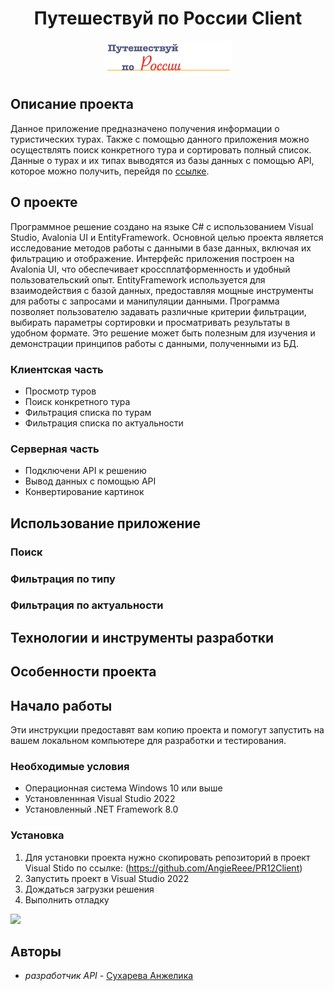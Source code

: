 <h1 align="center">Путешествуй по России Client</h1>

<p align="center"><img  src="./images/logo.png" width="40%"></p>

## Описание проекта

Данное приложение предназначено получения информации о туристических турах. Также с помощью данного приложения можно осуществлять поиск конкретного тура и сортировать полный список.
Данные о турах и их типах выводятся из базы данных с помощью API, которое можно получить, перейдя по [ссылке](https://github.com/AngieReee/PR12Serv/tree/master). 

## О проекте
Программное решение создано на языке C# с использованием Visual Studio, Avalonia UI и EntityFramework. Основной целью проекта является исследование методов работы с данными в базе данных, включая их фильтрацию и отображение.
Интерфейс приложения построен на Avalonia UI, что обеспечивает кроссплатформенность и удобный пользовательский опыт. EntityFramework используется для взаимодействия с базой данных, предоставляя мощные инструменты для работы с запросами и манипуляции данными.
Программа позволяет пользователю задавать различные критерии фильтрации, выбирать параметры сортировки и просматривать результаты в удобном формате. Это решение может быть полезным для изучения и демонстрации принципов работы с данными, полученными из БД.

### Клиентская часть
* Просмотр туров
* Поиск конкретного тура
* Фильтрация списка по турам
* Фильтрация списка по актуальности

### Серверная часть
* Подключени API к решению
* Вывод данных с помощью API
* Конвертирование картинок

## Использование приложение

### Поиск

### Фильтрация по типу

### Фильтрация по актуальности

## Технологии и инструменты разработки

## Особенности проекта

## Начало работы

Эти инструкции предоставят вам копию проекта и помогут запустить на вашем локальном компьютере для разработки и тестирования.

### Необходимые условия

* Операционная система Windows 10 или выше
* Установленнная Visual Studio 2022
* Установленный .NET Framework 8.0 

### Установка

1. Для установки проекта нужно скопировать репозиторий в проект Visual Stido по ссылке: 
(https://github.com/AngieReee/PR12Client)
2. Запустить проект в Visual Studio 2022
3. Дождаться загрузки решения
4. Выполнить отладку

![](https://github.com/AngieReee/PR12Client/blob/master/images/main.gif)

## Авторы
* *разработчик API* - [Сухарева Анжелика](https://github.com/AngieReee) 
